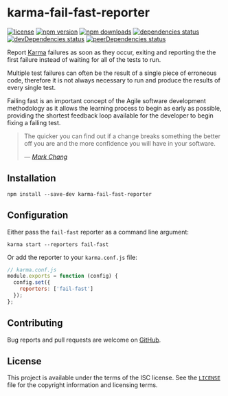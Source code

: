 # karma-fail-fast-reporter

[![license][license-badge]][license]
[![npm version][npm-badge]][npm]
[![npm downloads][downloads-badge]][downloads]
[![dependencies status][dependencies-badge]][dependencies]
[![devDependencies status][devDependencies-badge]][devDependencies]
[![peerDependencies status][peerDependencies-badge]][peerDependencies]

Report [Karma][karma] failures as soon as they occur, exiting and reporting the
the first failure instead of waiting for all of the tests to run.

Multiple test failures can often be the result of a single piece of erroneous
code, therefore it is not always necessary to run and produce the results of
every single test.

Failing fast is an important concept of the Agile software development
methodology as it allows the learning process to begin as early as possible,
providing the shortest feedback loop available for the developer to begin fixing
a failing test.

> The quicker you can find out if a change breaks something the better off you
> are and the more confidence you will have in your software.
>
> &mdash; <cite>[Mark Chang][model-everything-fail-fast]</cite>

## Installation

```
npm install --save-dev karma-fail-fast-reporter
```

## Configuration

Either pass the `fail-fast` reporter as a command line argument:

```
karma start --reporters fail-fast
```

Or add the reporter to your `karma.conf.js` file:

```javascript
// karma.conf.js
module.exports = function (config) {
  config.set({
    reporters: ['fail-fast']
  });
};
```

## Contributing

Bug reports and pull requests are welcome on [GitHub][github].

## License

This project is available under the terms of the ISC license. See the
[`LICENSE`][license] file for the copyright information and licensing terms.

[license-badge]: https://img.shields.io/github/license/MikeBull94/karma-fail-fast-reporter.svg?style=flat-square
[license]: https://github.com/MikeBull94/karma-fail-fast-reporter/blob/master/LICENSE
[npm-badge]: https://img.shields.io/npm/v/karma-fail-fast-reporter.svg?style=flat-square
[npm]: https://www.npmjs.com/package/karma-fail-fast-reporter
[downloads-badge]: https://img.shields.io/npm/dt/karma-fail-fast-reporter.svg?style=flat-square
[downloads]: https://www.npmjs.com/package/karma-fail-fast-reporter
[dependencies-badge]: https://david-dm.org/MikeBull94/karma-fail-fast-reporter.svg?style=flat-square
[dependencies]: https://david-dm.org/MikeBull94/karma-fail-fast-reporter
[devDependencies-badge]: https://david-dm.org/MikeBull94/karma-fail-fast-reporter/dev-status.svg?style=flat-square
[devDependencies]: https://david-dm.org/MikeBull94/karma-fail-fast-reporter?type=dev
[peerDependencies-badge]: https://david-dm.org/MikeBull94/karma-fail-fast-reporter/peer-status.svg?style=flat-square
[peerDependencies]: https://david-dm.org/MikeBull94/karma-fail-fast-reporter?type=peer
[karma]: https://karma-runner.github.io
[model-everything-fail-fast]: https://www.thoughtworks.com/insights/blog/model-everything-fail-fast
[github]: https://github.com/MikeBull94/karma-fail-fast-reporter
